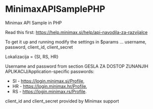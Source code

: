# MinimaxAPISamplePHP

Minimax API Sample in PHP

Read this first: https://help.minimax.si/help/api-navodila-za-razvijalce

To get it up and running modify the settings in $params ... username, password, client_id, client_secret

Lokalizacija = {SI, RS, HR}

Username and password from section GESLA ZA DOSTOP ZUNANJIH APLIKACIJ/Application-specific passwords:
* SI - https://login.minimax.si/Profile,
* HR - https://login.minimax.hr/Profile,
* RS - https://login.minimax.rs/Profile.

client_id and client_secret provided by Minimax support
